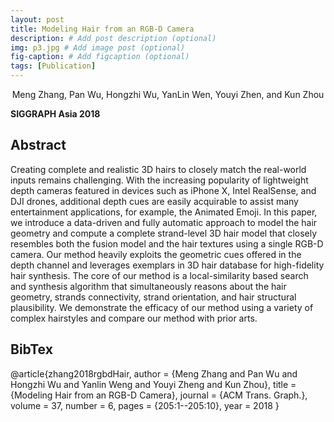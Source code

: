 ```yaml
---
layout: post
title: Modeling Hair from an RGB-D Camera
description: # Add post description (optional)
img: p3.jpg # Add image post (optional)
fig-caption: # Add figcaption (optional)
tags: [Publication]
---
```

<center>Meng Zhang, Pan Wu, Hongzhi Wu, YanLin Wen, Youyi Zhen, and Kun Zhou</center>

**SIGGRAPH Asia 2018**

## Abstract
Creating complete and realistic 3D hairs to closely match the real-world inputs remains challenging. With the increasing popularity of lightweight depth cameras featured in devices such as iPhone X, Intel RealSense, and DJI drones, additional depth cues are easily acquirable to assist many entertainment applications, for example, the Animated Emoji. In this paper, we introduce a data-driven and fully automatic approach to model the hair geometry and compute a complete strand-level 3D hair model that closely resembles both the fusion model and the hair textures using a single RGB-D camera. Our method heavily exploits the geometric cues offered in the depth channel and leverages exemplars in 3D hair database for high-fidelity hair synthesis. The core of our method is a local-similarity based search and synthesis algorithm that simultaneously reasons about the hair geometry, strands connectivity, strand orientation, and hair structural plausibility. We demonstrate the efficacy of our method using a variety of complex hairstyles and compare our method with prior arts.


## BibTex
@article{zhang2018rgbdHair,
author = {Meng Zhang and Pan Wu and Hongzhi Wu and Yanlin Weng and Youyi Zheng and Kun Zhou},
title = {Modeling Hair from an RGB-D Camera},
journal = {ACM Trans. Graph.},
volume = 37,
number = 6,
pages = {205:1--205:10},
year = 2018
}


